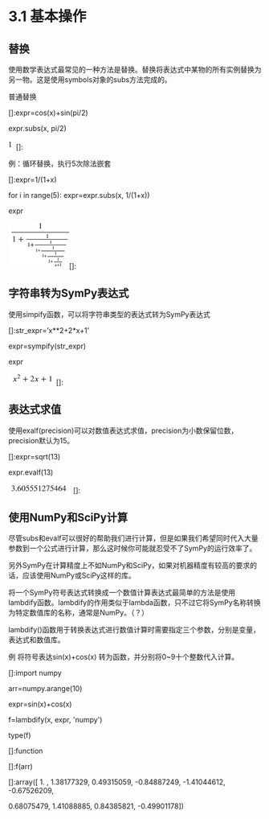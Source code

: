 # 3.1 基本操作


## 替换

使用数学表达式最常见的一种方法是替换。替换将表达式中某物的所有实例替换为另一物。这是使用symbols对象的subs方法完成的。

普通替换

[]:expr=cos(x)+sin(pi/2)

expr.subs(x, pi/2)

![](media/bb7efb11fd57d888409d73c9746db245.png)[]:

例：循环替换，执行5次除法嵌套

[]:expr=1/(1+x)

for i in range(5): expr=expr.subs(x, 1/(1+x))

expr

![](media/2bdcaffd62c992db88bfb3d3cf9b32af.png)[]:

## 字符串转为SymPy表达式

使用simpify函数，可以将字符串类型的表达式转为SymPy表达式

[]:str_expr=’x\*\*2+2\*x+1’

expr=sympify(str_expr)

expr

![](media/c56d5e2ec272a70a9a6e2ffb71659a50.png)[]:

## 表达式求值

使用exalf(precision)可以对数值表达式求值，precision为小数保留位数，precision默认为15。

[]:expr=sqrt(13)

expr.evalf(13)

![](media/7104db456090018db6176cfcef8c2e55.png)[]:

## 使用NumPy和SciPy计算

尽管subs和evalf可以很好的帮助我们进行计算，但是如果我们希望同时代入大量参数到一个公式进行计算，那么这时候你可能就忍受不了SymPy的运行效率了。

另外SymPy在计算精度上不如NumPy和SciPy，如果对机器精度有较高的要求的话，应该使用NumPy或SciPy这样的库。

将一个SymPy符号表达式转换成一个数值计算表达式最简单的方法是使用lambdify函数。lambdify的作用类似于lambda函数，只不过它将SymPy名称转换为特定数值库的名称，通常是NumPy。（？）

lambdify()函数用于转换表达式进行数值计算时需要指定三个参数，分别是变量，表达式和数值库。

例 将符号表达sin(x)+cos(x) 转为函数，并分别将0\~9十个整数代入计算。

[]:import numpy

arr=numpy.arange(10)

expr=sin(x)+cos(x)

f=lambdify(x, expr, 'numpy')

type(f)

[]:function

[]:f(arr)

[]:array([ 1. , 1.38177329, 0.49315059, -0.84887249, -1.41044612, -0.67526209,

0.68075479, 1.41088885, 0.84385821, -0.49901178])
